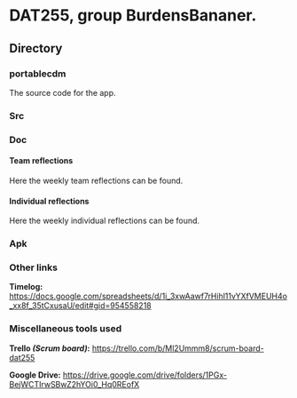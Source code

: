 # DAT255, group BurdensBananer.


## Directory
### portablecdm
The source code for the app. 
### Src
### Doc
#### Team reflections
Here the weekly team reflections can be found. 
#### Individual reflections
Here the weekly individual reflections can be found. 
### Apk

### Other links
**Timelog:** https://docs.google.com/spreadsheets/d/1i_3xwAawf7rHihl11vYXfVMEUH4o_xx8f_35tCxusaU/edit#gid=954558218
### Miscellaneous tools used
 **Trello *(Scrum board)*:** https://trello.com/b/Ml2Ummm8/scrum-board-dat255

**Google Drive:** https://drive.google.com/drive/folders/1PGx-BejWCTIrwSBwZ2hYOi0_Hq0REofX
